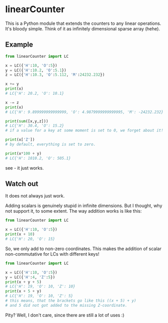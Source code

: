 # linearCounter

This is a Python module that extends the counters to any linear operations.
It's bloody simple.
Think of it as infinitely dimensional sparse array (hehe).

Example
-------

```Python
from linearCounter import LC

x = LC({'H':10, 'O':5})
y = LC({'H':10.2, 'O':5.1})
z = LC({'H':10.3, 'O':5.112, 'M':24232.232})

x += y
print(x)
# LC{'H': 20.2, 'O': 10.1}

x -= z
print(x)
# LC{'H': 9.899999999999999, 'O': 4.9879999999999995, 'M': -24232.232}

print(sum([x,y,z]))
# LC{'H': 30.4, 'O': 15.2}
# if a value for a key at some moment is set to 0, we forget about it!

print(x['Z'])
# by default, everything is set to zero.

print(x*100 + y)
# LC{'H': 1010.2, 'O': 505.1}
```
see - it just works.

Watch out
---------
It does not always just work.

Adding scalars is genuinely stupid in infinite dimensions.
But I thought, why not support it, to some extent.
The way addition works is like this:

```Python
from linearCounter import LC

x = LC({'H':10, 'O':5})
print(x + 10)
# LC{'H': 20, 'O': 15}
```
So, we only add to non-zero coordinates.
This makes the addition of scalar non-commutative for LCs with different keys!

```Python
from linearCounter import LC

x = LC({'H':10, 'O':5})
y = LC({'H':4, 'Z':5})
print(x + y + 5)
# LC{'H': 19, 'O': 10, 'Z': 10}
print(x + 5 + y)
# LC{'H': 19, 'O': 10, 'Z': 5}
# this means, that the brackets go like this ((x + 5) + y)
# and 5 did not got added to the missing Z-coordinate.
```
Pity? Well, I don't care, since there are still a lot of uses :)
